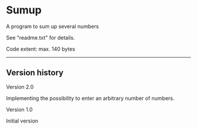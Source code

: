 # Sumup
A program to sum up several numbers

See "readme.txt" for details.

Code extent: max. 140 bytes

------------------

Version history
---------------

Version 2.0

Implementing the possibility to enter an arbitrary number of numbers.


Version 1.0

Initial version
